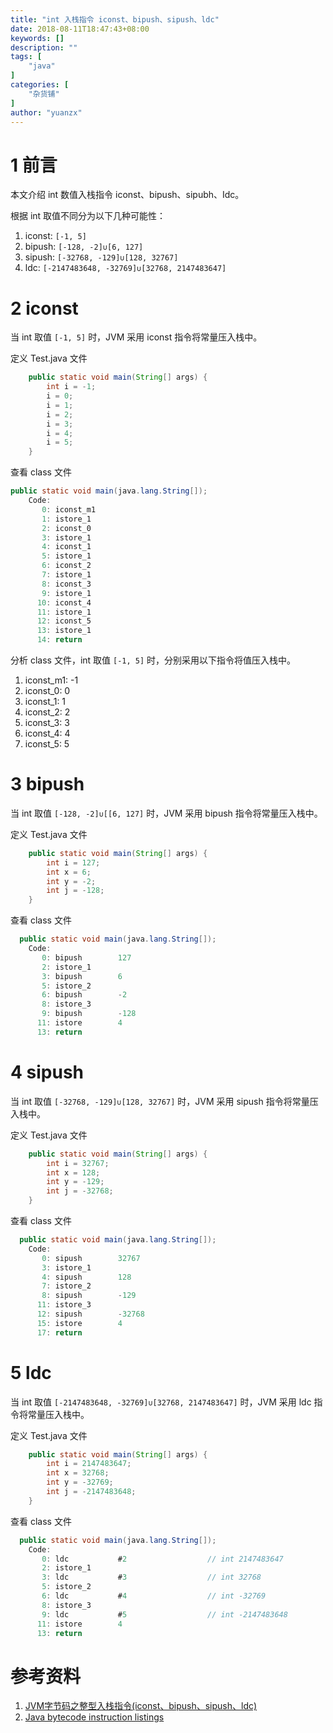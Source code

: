 ```yaml
---
title: "int 入栈指令 iconst、bipush、sipush、ldc"
date: 2018-08-11T18:47:43+08:00
keywords: []
description: ""
tags: [
    "java"
]
categories: [
    "杂货铺"
]
author: "yuanzx"
---
```


# 1 前言

本文介绍 int 数值入栈指令 iconst、bipush、sipubh、Idc。

根据 int 取值不同分为以下几种可能性：

1. iconst: `[-1, 5]`
2. bipush: `[-128, -2]∪[6, 127]`
3. sipush: `[-32768, -129]∪[128, 32767]`
4. ldc: `[-2147483648, -32769]∪[32768, 2147483647]`

# 2 iconst

当 int 取值 `[-1, 5]` 时，JVM 采用 iconst 指令将常量压入栈中。

定义 Test.java 文件

```java
    public static void main(String[] args) {
        int i = -1;
        i = 0;
        i = 1;
        i = 2;
        i = 3;
        i = 4;
        i = 5;
    }
```

查看 class 文件

```java
public static void main(java.lang.String[]);
    Code:
       0: iconst_m1
       1: istore_1
       2: iconst_0
       3: istore_1
       4: iconst_1
       5: istore_1
       6: iconst_2
       7: istore_1
       8: iconst_3
       9: istore_1
      10: iconst_4
      11: istore_1
      12: iconst_5
      13: istore_1
      14: return
```

分析 class 文件，int 取值 `[-1, 5]` 时，分别采用以下指令将值压入栈中。

1. iconst_m1: -1
2. iconst_0: 0
3. iconst_1: 1
4. iconst_2: 2
5. iconst_3: 3
6. iconst_4: 4
7. iconst_5: 5

# 3 bipush

当 int 取值 `[-128, -2]∪[[6, 127]` 时，JVM 采用 bipush 指令将常量压入栈中。

定义 Test.java 文件

```java
    public static void main(String[] args) {
        int i = 127;
        int x = 6;
        int y = -2;
        int j = -128;
    }
```

查看 class 文件


```java
  public static void main(java.lang.String[]);
    Code:
       0: bipush        127
       2: istore_1
       3: bipush        6
       5: istore_2
       6: bipush        -2
       8: istore_3
       9: bipush        -128
      11: istore        4
      13: return
```

# 4 sipush

当 int 取值 `[-32768, -129]∪[128, 32767]` 时，JVM 采用 sipush 指令将常量压入栈中。

定义 Test.java 文件

```java
    public static void main(String[] args) {
        int i = 32767;
        int x = 128;
        int y = -129;
        int j = -32768;
    }
```

查看 class 文件

```java
  public static void main(java.lang.String[]);
    Code:
       0: sipush        32767
       3: istore_1
       4: sipush        128
       7: istore_2
       8: sipush        -129
      11: istore_3
      12: sipush        -32768
      15: istore        4
      17: return
```

# 5 ldc

当 int 取值 `[-2147483648, -32769]∪[32768, 2147483647]` 时，JVM 采用 ldc 指令将常量压入栈中。

定义 Test.java 文件

```java
    public static void main(String[] args) {
        int i = 2147483647;
        int x = 32768;
        int y = -32769;
        int j = -2147483648;
    }
```

查看 class 文件

```java
  public static void main(java.lang.String[]);
    Code:
       0: ldc           #2                  // int 2147483647
       2: istore_1
       3: ldc           #3                  // int 32768
       5: istore_2
       6: ldc           #4                  // int -32769
       8: istore_3
       9: ldc           #5                  // int -2147483648
      11: istore        4
      13: return
```

# 参考资料

1. [JVM字节码之整型入栈指令(iconst、bipush、sipush、ldc)](http://www.linmuxi.com/2016/02/25/jvm-int-pushstack-01/)
2. [Java bytecode instruction listings](https://en.wikipedia.org/wiki/Java_bytecode_instruction_listings)
